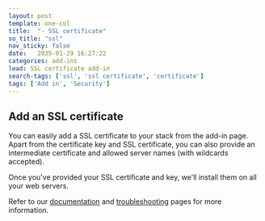 ```yaml
---
layout: post
template: one-col
title:  "- SSL certificate"
so_title: "ssl"
nav_sticky: false
date:   2035-01-29 16:27:22
categories: add-ins
lead: SSL certificate add-in
search-tags: ['ssl', 'ssl certificate', 'certificate']
tags: ['Add in', 'Security']
---
```


## Add an SSL certificate
You can easily add a SSL certificate to your stack from the add-in page. Apart from the certificate key and SSL certificate, you can also provide an intermediate certificate and allowed server names (with wildcards accepted).

Once you've provided your SSL certificate and key, we'll install them on all your web servers.

Refer to our [documentation](http://community.cloud66.com/articles/ssl-certificate) and [troubleshooting](http://community.cloud66.com/articles/ssl-certificate-issues) pages for more information.